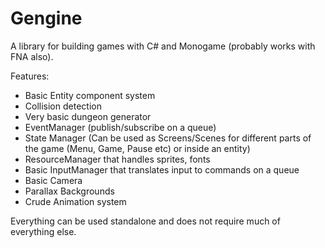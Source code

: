 # Gengine
A library for building games with C# and Monogame (probably works with FNA also).

Features:
* Basic Entity component system
* Collision detection
* Very basic dungeon generator
* EventManager (publish/subscribe on a queue)
* State Manager (Can be used as Screens/Scenes for different parts of the game (Menu, Game, Pause etc) or inside an entity)
* ResourceManager that handles sprites, fonts
* Basic InputManager that translates input to commands on a queue
* Basic Camera
* Parallax Backgrounds
* Crude Animation system

Everything can be used standalone and does not require much of everything else.

